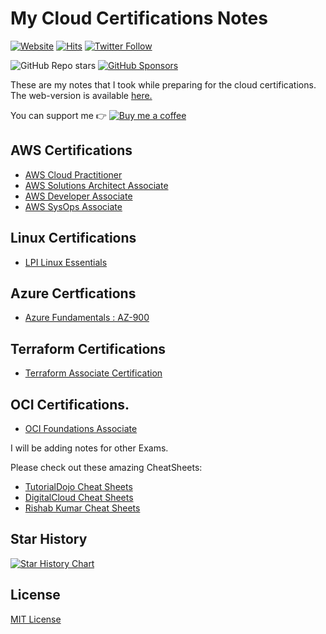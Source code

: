 # My Cloud Certifications Notes

[![Website](https://img.shields.io/website?down_color=red&down_message=down&up_color=green&up_message=up&url=https%3A%2F%2Fnotes.rishab.cloud)](https://rishabkumar.com/notes) 
[![Hits](https://hits.seeyoufarm.com/api/count/incr/badge.svg?url=https%3A%2F%2Fgithub.com%2Frishabkumar7%2FCloudNotes&count_bg=%2379C83D&title_bg=%23555555&icon=&icon_color=%23E7E7E7&title=hits&edge_flat=false)](https://hits.seeyoufarm.com)
[![Twitter Follow](https://img.shields.io/twitter/follow/rishabincloud?style=social)](https://twitter.com/rishabincloud)

<!-- Github buttons -->
![GitHub Repo stars](https://img.shields.io/github/stars/rishabkumar7/CloudNotes?style=social)
[![GitHub Sponsors](https://img.shields.io/github/sponsors/rishabkumar7?style=social)](https://github.com/sponsors/rishabkumar7)
<!-- /Github buttons --> 

These are my notes that I took while preparing for the cloud certifications.
The web-version is available [here.](https://rishabkumar.com/notes)

You can support me 👉 [![Buy me a coffee](https://img.shields.io/static/v1.svg?label=Buy%20me%20a%20coffee&message=🥨&color=black&logo=buy%20me%20a%20coffee&logoColor=white&labelColor=6f4e37)](https://www.buymeacoffee.com/rishabincloud)

## AWS Certifications
- [AWS Cloud Practitioner](CPP.md)
- [AWS Solutions Architect Associate](SAA.md)
- [AWS Developer Associate](CDA.md)
- [AWS SysOps Associate](SysOpsAssociate.md)

## Linux Certifications
- [LPI Linux Essentials](LPILinuxEssentials.md)

## Azure Certfications
- [Azure Fundamentals : AZ-900](AzureFundamentals.md)

## Terraform Certifications
- [Terraform Associate Certification](Terraform.md)

## OCI Certifications.
- [OCI Foundations Associate](OCIFA.md)

I will be adding notes for other Exams.

Please check out these amazing CheatSheets:
- [TutorialDojo Cheat Sheets](https://tutorialsdojo.com/aws-cheat-sheets/)
- [DigitalCloud Cheat Sheets](https://digitalcloud.training/certification-training/)
- [Rishab Kumar Cheat Sheets](https://www.buymeacoffee.com/rishabincloud/extras)

## Star History

<a href="https://star-history.com/#rishabkumar7/CloudNotes&Date">
 <picture>
   <source media="(prefers-color-scheme: dark)" srcset="https://api.star-history.com/svg?repos=rishabkumar7/CloudNotes&type=Date&theme=dark" />
   <source media="(prefers-color-scheme: light)" srcset="https://api.star-history.com/svg?repos=rishabkumar7/CloudNotes&type=Date" />
   <img alt="Star History Chart" src="https://api.star-history.com/svg?repos=rishabkumar7/CloudNotes&type=Date" />
 </picture>
</a>

## License
[MIT License](https://github.com/rishabkumar7/CloudNotes/blob/master/LICENSE)
